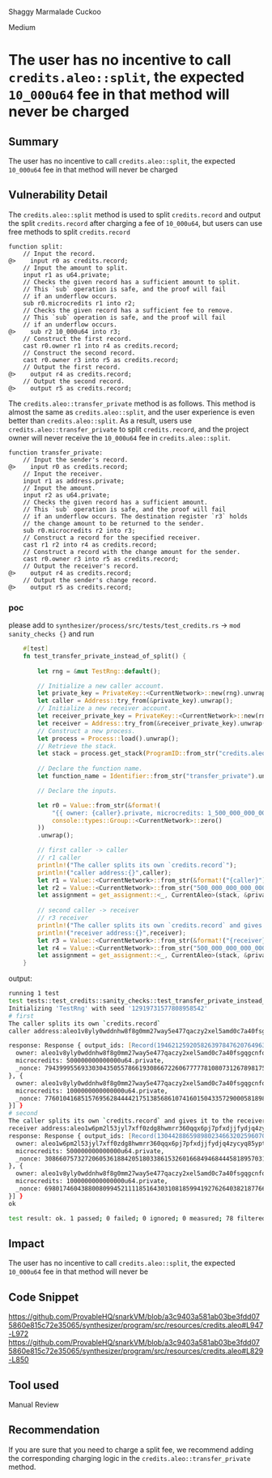Shaggy Marmalade Cuckoo

Medium

# The user has no incentive to call `credits.aleo::split`, the expected `10_000u64` fee in that method will never be charged

## Summary
The user has no incentive to call `credits.aleo::split`, the expected `10_000u64` fee in that method will never be charged
## Vulnerability Detail
The `credits.aleo::split` method is used to split `credits.record` and output the split `credits.record` after charging a fee of `10_000u64`, but users can use free methods to split `credits.record`
```aleo
function split:
    // Input the record.
@>    input r0 as credits.record;
    // Input the amount to split.
    input r1 as u64.private;
    // Checks the given record has a sufficient amount to split.
    // This `sub` operation is safe, and the proof will fail
    // if an underflow occurs.
    sub r0.microcredits r1 into r2;
    // Checks the given record has a sufficient fee to remove.
    // This `sub` operation is safe, and the proof will fail
    // if an underflow occurs.
@>    sub r2 10_000u64 into r3;
    // Construct the first record.
    cast r0.owner r1 into r4 as credits.record;
    // Construct the second record.
    cast r0.owner r3 into r5 as credits.record;
    // Output the first record.
@>    output r4 as credits.record;
    // Output the second record.
@>    output r5 as credits.record;
```

The `credits.aleo::transfer_private` method is as follows. This method is almost the same as `credits.aleo::split`, and the user experience is even better than `credits.aleo::split`. As a result, users use `credits.aleo::transfer_private` to split `credits.record`, and the project owner will never receive the `10_000u64` fee in `credits.aleo::split`.
```aleo
function transfer_private:
    // Input the sender's record.
@>    input r0 as credits.record;
    // Input the receiver.
    input r1 as address.private;
    // Input the amount.
    input r2 as u64.private;
    // Checks the given record has a sufficient amount.
    // This `sub` operation is safe, and the proof will fail
    // if an underflow occurs. The destination register `r3` holds
    // the change amount to be returned to the sender.
    sub r0.microcredits r2 into r3;
    // Construct a record for the specified receiver.
    cast r1 r2 into r4 as credits.record;
    // Construct a record with the change amount for the sender.
    cast r0.owner r3 into r5 as credits.record;
    // Output the receiver's record.
@>    output r4 as credits.record;
    // Output the sender's change record.
@>    output r5 as credits.record;
```
### poc
please add to `synthesizer/process/src/tests/test_credits.rs` -> `mod sanity_checks {}` and run 
```rust
    #[test]
    fn test_transfer_private_instead_of_split() {
        
        let rng = &mut TestRng::default();

        // Initialize a new caller account.
        let private_key = PrivateKey::<CurrentNetwork>::new(rng).unwrap();
        let caller = Address::try_from(&private_key).unwrap();
        // Initialize a new receiver account.
        let receiver_private_key = PrivateKey::<CurrentNetwork>::new(rng).unwrap();
        let receiver = Address::try_from(&receiver_private_key).unwrap();
        // Construct a new process. 
        let process = Process::load().unwrap();
        // Retrieve the stack.
        let stack = process.get_stack(ProgramID::from_str("credits.aleo").unwrap()).unwrap();
        
        // Declare the function name.
        let function_name = Identifier::from_str("transfer_private").unwrap();

        // Declare the inputs.

        let r0 = Value::from_str(&format!(
            "{{ owner: {caller}.private, microcredits: 1_500_000_000_000_000_u64.private, _nonce: {}.public }}",
            console::types::Group::<CurrentNetwork>::zero()
        ))
        .unwrap();

        // first caller -> caller
        // r1 caller
        println!("The caller splits its own `credits.record`");
        println!("caller address:{}",caller);
        let r1 = Value::<CurrentNetwork>::from_str(&format!("{caller}")).unwrap();
        let r2 = Value::<CurrentNetwork>::from_str("500_000_000_000_000_u64").unwrap();
        let assignment = get_assignment::<_, CurrentAleo>(stack, &private_key, function_name, &[r0.clone(), r1, r2], rng);
        
        // second caller -> receiver
        // r3 receiver
        println!("The caller splits its own `credits.record` and gives it to the receiver");
        println!("receiver address:{}",receiver);
        let r3 = Value::<CurrentNetwork>::from_str(&format!("{receiver}")).unwrap();
        let r4 = Value::<CurrentNetwork>::from_str("500_000_000_000_000_u64").unwrap();
        let assignment = get_assignment::<_, CurrentAleo>(stack, &private_key, function_name, &[r0.clone(), r3, r4], rng);
    }
```
output:
```zsh
running 1 test
test tests::test_credits::sanity_checks::test_transfer_private_instead_of_split ... 
Initializing 'TestRng' with seed '12919731577808958542'
# first
The caller splits its own `credits.record`
caller address:aleo1v8yly0wddnhw8f8g0mm27way5e477qaczy2xel5amd0c7a40fsgqgcnfqd

response: Response { output_ids: [Record(1946212592058263978476207649632073510509913197475145696189401042673517860011field, 2082851168713763655056146131357467491414610678988027130276964193375923755171field), Record(4813665962502436734939872732516132741440382594417491589141052084820430580field, 2307006226474590043159930787178018015229668727600650851457650942944324635136field)], outputs: [{
  owner: aleo1v8yly0wddnhw8f8g0mm27way5e477qaczy2xel5amd0c7a40fsgqgcnfqd.private,
  microcredits: 500000000000000u64.private,
  _nonce: 7943999556933030435055786619308667226067777781080731267898175808825530343820group.public
}, {
  owner: aleo1v8yly0wddnhw8f8g0mm27way5e477qaczy2xel5amd0c7a40fsgqgcnfqd.private,
  microcredits: 1000000000000000u64.private,
  _nonce: 7760104168515769562844442175138568610741601504335729000581898828123044935267group.public
}] }
# second
The caller splits its own `credits.record` and gives it to the receiver
receiver address:aleo1w6pm2l53jyl7xff0zdg8hwmrr360qqx6pj7pfxdjjfydjq4zycyq85yptu
response: Response { output_ids: [Record(1304428865989802346632025960700613385762629084861123638886438637905370343412field, 250149739679050994235853485915200602362345388137455057686523068098998907775field), Record(3429420798034451281273456986880586221341871314168614472901402904135499680789field, 1085610665383722389481408806364663535393857944196118698576787754390980576298field)], outputs: [{
  owner: aleo1w6pm2l53jyl7xff0zdg8hwmrr360qqx6pj7pfxdjjfydjq4zycyq85yptu.private,
  microcredits: 500000000000000u64.private,
  _nonce: 3086607573272060536188420518033861532601668494684445818957031234700664674142group.public
}, {
  owner: aleo1v8yly0wddnhw8f8g0mm27way5e477qaczy2xel5amd0c7a40fsgqgcnfqd.private,
  microcredits: 1000000000000000u64.private,
  _nonce: 6980174604388008099452111185164303108185994192762640382187766847442151193579group.public
}] }
ok

test result: ok. 1 passed; 0 failed; 0 ignored; 0 measured; 78 filtered out; finished in 1.76s
```
## Impact
The user has no incentive to call `credits.aleo::split`, the expected `10_000u64` fee in that method will never be 
## Code Snippet
https://github.com/ProvableHQ/snarkVM/blob/a3c9403a581ab03be3fdd075860e815c72e35065/synthesizer/program/src/resources/credits.aleo#L947-L972
https://github.com/ProvableHQ/snarkVM/blob/a3c9403a581ab03be3fdd075860e815c72e35065/synthesizer/program/src/resources/credits.aleo#L829-L850
## Tool used

Manual Review

## Recommendation
If you are sure that you need to charge a split fee, we recommend adding the corresponding charging logic in the `credits.aleo::transfer_private` method.
